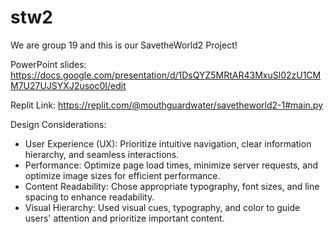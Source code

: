 # stw2

We are group 19 and this is our SavetheWorld2 Project!

PowerPoint slides: https://docs.google.com/presentation/d/1DsQYZ5MRtAR43MxuSl02zU1CMM7U27UJSYXJ2usoc0I/edit


Replit Link: https://replit.com/@mouthguardwater/savetheworld2-1#main.py



Design Considerations:


- User Experience (UX): Prioritize intuitive navigation, clear information hierarchy, and seamless interactions.
- Performance: Optimize page load times, minimize server requests, and optimize image sizes for efficient performance.
- Content Readability: Chose appropriate typography, font sizes, and line spacing to enhance readability.
- Visual Hierarchy: Used visual cues, typography, and color to guide users' attention and prioritize important content.


